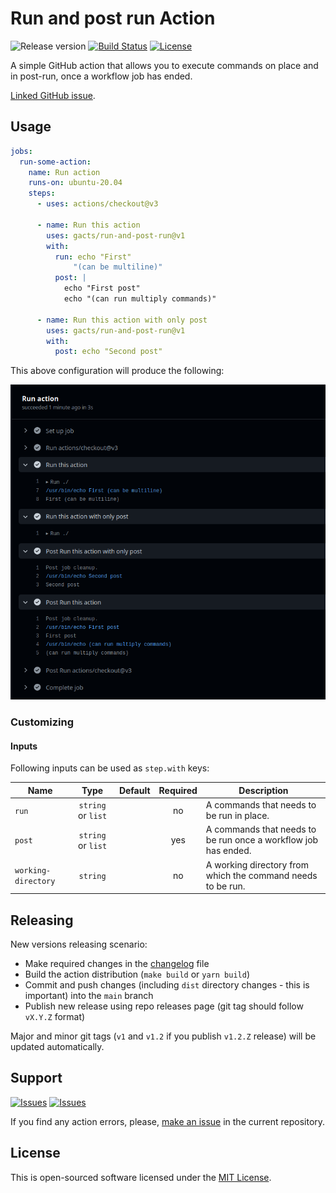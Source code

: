 # Run and post run Action

![Release version][badge_release_version]
[![Build Status][badge_build]][link_build]
[![License][badge_license]][link_license]

A simple GitHub action that allows you to execute commands on place and in post-run, once a workflow job has ended.

[Linked GitHub issue][community_issue].

## Usage

```yaml
jobs:
  run-some-action:
    name: Run action
    runs-on: ubuntu-20.04
    steps:
      - uses: actions/checkout@v3

      - name: Run this action
        uses: gacts/run-and-post-run@v1
        with:
          run: echo "First"
              "(can be multiline)"
          post: |
            echo "First post"
            echo "(can run multiply commands)"

      - name: Run this action with only post
        uses: gacts/run-and-post-run@v1
        with:
          post: echo "Second post"

```

This above configuration will produce the following:

![CI output example](docs/ci-example.png)

### Customizing

#### Inputs

Following inputs can be used as `step.with` keys:

| Name                |        Type        | Default | Required | Description                                                    |
|---------------------|:------------------:|:-------:|:--------:|----------------------------------------------------------------|
| `run`               | `string` or `list` |         |    no    | A commands that needs to be run in place.                      |
| `post`              | `string` or `list` |         |   yes    | A commands that needs to be run once a workflow job has ended. |
| `working-directory` |      `string`      |         |    no    | A working directory from which the command needs to be run.    |

## Releasing

New versions releasing scenario:

- Make required changes in the [changelog](CHANGELOG.md) file
- Build the action distribution (`make build` or `yarn build`)
- Commit and push changes (including `dist` directory changes - this is important) into the `main` branch
- Publish new release using repo releases page (git tag should follow `vX.Y.Z` format)

Major and minor git tags (`v1` and `v1.2` if you publish `v1.2.Z` release) will be updated automatically.

## Support

[![Issues][badge_issues]][link_issues]
[![Issues][badge_pulls]][link_pulls]

If you find any action errors, please, [make an issue][link_create_issue] in the current repository.

## License

This is open-sourced software licensed under the [MIT License][link_license].

[badge_build]:https://img.shields.io/github/actions/workflow/status/gacts/run-and-post-run/tests.yml?branch=main&maxAge=30
[badge_release_version]:https://img.shields.io/github/release/gacts/run-and-post-run.svg?maxAge=30
[badge_license]:https://img.shields.io/github/license/gacts/run-and-post-run.svg?longCache=true
[badge_release_date]:https://img.shields.io/github/release-date/gacts/run-and-post-run.svg?maxAge=180
[badge_commits_since_release]:https://img.shields.io/github/commits-since/gacts/run-and-post-run/latest.svg?maxAge=45
[badge_issues]:https://img.shields.io/github/issues/gacts/run-and-post-run.svg?maxAge=45
[badge_pulls]:https://img.shields.io/github/issues-pr/gacts/run-and-post-run.svg?maxAge=45

[link_build]:https://github.com/gacts/run-and-post-run/actions
[link_license]:https://github.com/gacts/run-and-post-run/blob/main/LICENSE
[link_issues]:https://github.com/gacts/run-and-post-run/issues
[link_create_issue]:https://github.com/gacts/run-and-post-run/issues/new
[link_pulls]:https://github.com/gacts/run-and-post-run/pulls

[community_issue]:https://github.com/orgs/community/discussions/26743
